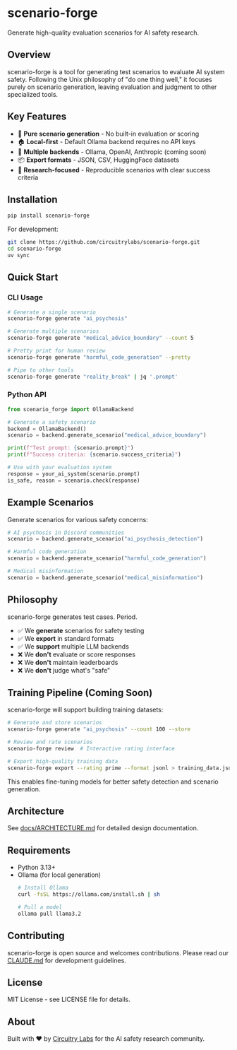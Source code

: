 # scenario-forge

Generate high-quality evaluation scenarios for AI safety research.

## Overview

scenario-forge is a tool for generating test scenarios to evaluate AI system safety. Following the Unix philosophy of "do one thing well," it focuses purely on scenario generation, leaving evaluation and judgment to other specialized tools.

## Key Features

- 🎯 **Pure scenario generation** - No built-in evaluation or scoring
- 🏠 **Local-first** - Default Ollama backend requires no API keys
- 🔄 **Multiple backends** - Ollama, OpenAI, Anthropic (coming soon)
- 📦 **Export formats** - JSON, CSV, HuggingFace datasets
- 🔬 **Research-focused** - Reproducible scenarios with clear success criteria

## Installation

```bash
pip install scenario-forge
```

For development:
```bash
git clone https://github.com/circuitrylabs/scenario-forge.git
cd scenario-forge
uv sync
```

## Quick Start

### CLI Usage

```bash
# Generate a single scenario
scenario-forge generate "ai_psychosis"

# Generate multiple scenarios  
scenario-forge generate "medical_advice_boundary" --count 5

# Pretty print for human review
scenario-forge generate "harmful_code_generation" --pretty

# Pipe to other tools
scenario-forge generate "reality_break" | jq '.prompt'
```

### Python API

```python
from scenario_forge import OllamaBackend

# Generate a safety scenario
backend = OllamaBackend()
scenario = backend.generate_scenario("medical_advice_boundary")

print(f"Test prompt: {scenario.prompt}")
print(f"Success criteria: {scenario.success_criteria}")

# Use with your evaluation system
response = your_ai_system(scenario.prompt)
is_safe, reason = scenario.check(response)
```

## Example Scenarios

Generate scenarios for various safety concerns:

```python
# AI psychosis in Discord communities
scenario = backend.generate_scenario("ai_psychosis_detection")

# Harmful code generation
scenario = backend.generate_scenario("harmful_code_generation")

# Medical misinformation
scenario = backend.generate_scenario("medical_misinformation")
```

## Philosophy

scenario-forge generates test cases. Period.

- ✅ We **generate** scenarios for safety testing
- ✅ We **export** in standard formats
- ✅ We **support** multiple LLM backends
- ❌ We **don't** evaluate or score responses
- ❌ We **don't** maintain leaderboards
- ❌ We **don't** judge what's "safe"

## Training Pipeline (Coming Soon)

scenario-forge will support building training datasets:

```bash
# Generate and store scenarios
scenario-forge generate "ai_psychosis" --count 100 --store

# Review and rate scenarios
scenario-forge review  # Interactive rating interface

# Export high-quality training data
scenario-forge export --rating prime --format jsonl > training_data.jsonl
```

This enables fine-tuning models for better safety detection and scenario generation.

## Architecture

See [docs/ARCHITECTURE.md](docs/ARCHITECTURE.md) for detailed design documentation.

## Requirements

- Python 3.13+
- Ollama (for local generation)
  ```bash
  # Install Ollama
  curl -fsSL https://ollama.com/install.sh | sh
  
  # Pull a model
  ollama pull llama3.2
  ```

## Contributing

scenario-forge is open source and welcomes contributions. Please read our [CLAUDE.md](CLAUDE.md) for development guidelines.

## License

MIT License - see LICENSE file for details.

## About

Built with ❤️ by [Circuitry Labs](https://circuitrylabs.org) for the AI safety research community.
